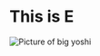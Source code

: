 # This is E
![Picture of big yoshi](https://pbs.twimg.com/profile_images/1173037921185730560/UOejWK9R.jpg "yoshi")
